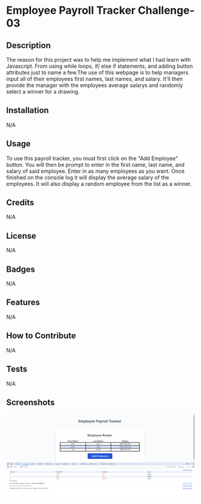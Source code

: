 # Employee Payroll Tracker Challenge-03

## Description

The reason for this project was to help me implement what I had learn with Javascript. From using while loops, if/ else if statements, and adding button attributes just to name a few.The use of this webpage is to help managers input all of their employees first names, last names, and salary. It'll then provide the manager with the employees average salarys and randomly select a winner for a drawing. 

## Installation

N/A

## Usage

To use this payroll tracker, you must first click on the "Add Employee" button. You will then be prompt to enter in the first name, last name, and salary of said employee. Enter in as many employees as you want. Once finished on the console log it will display the average salary of the employees. It will also display a random employee from the list as a winner.

## Credits

N/A

## License

N/A

## Badges

N/A

## Features

N/A

## How to Contribute

N/A
## Tests

N/A

## Screenshots
![Employee Payroll Tracker](./Assets/Images/Tracker%20SS.png)